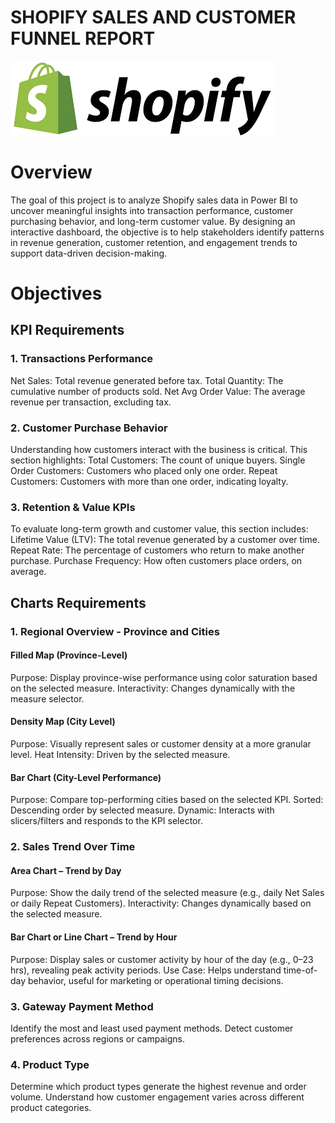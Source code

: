 # SHOPIFY SALES AND CUSTOMER FUNNEL REPORT
![Shopify Logo](https://github.com/NEETHURADHAGOPAN/Shopify_Dashboard/blob/main/shopify.png)
# Overview
The goal of this project is to analyze Shopify sales data in Power BI to uncover meaningful insights into transaction performance, customer purchasing behavior, and long-term customer value. By designing an interactive dashboard, the objective is to help stakeholders identify patterns in revenue generation, customer retention, and engagement trends to support data-driven decision-making.

# Objectives

## KPI Requirements

### 1. Transactions Performance
Net Sales: Total revenue generated before tax.
Total Quantity: The cumulative number of products sold.
Net Avg Order Value: The average revenue per transaction, excluding tax.
### 2. Customer Purchase Behavior
Understanding how customers interact with the business is critical. This section highlights:
Total Customers: The count of unique buyers.
Single Order Customers: Customers who placed only one order.
Repeat Customers: Customers with more than one order, indicating loyalty.
### 3. Retention & Value KPIs
To evaluate long-term growth and customer value, this section includes:
Lifetime Value (LTV): The total revenue generated by a customer over time.
Repeat Rate: The percentage of customers who return to make another purchase.
Purchase Frequency: How often customers place orders, on average.

## Charts Requirements

### 1. Regional Overview - Province and Cities
#### Filled Map (Province-Level)
Purpose: Display province-wise performance using color saturation based on the selected measure.
Interactivity: Changes dynamically with the measure selector.
#### Density Map (City Level)
Purpose: Visually represent sales or customer density at a more granular level.
Heat Intensity: Driven by the selected measure.
#### Bar Chart (City-Level Performance)
Purpose: Compare top-performing cities based on the selected KPI.
Sorted: Descending order by selected measure.
Dynamic: Interacts with slicers/filters and responds to the KPI selector.

### 2. Sales Trend Over Time
#### Area Chart – Trend by Day
Purpose: Show the daily trend of the selected measure (e.g., daily Net Sales or daily Repeat Customers).
Interactivity: Changes dynamically based on the selected measure.
#### Bar Chart or Line Chart – Trend by Hour
Purpose: Display sales or customer activity by hour of the day (e.g., 0–23 hrs), revealing peak activity periods.
Use Case: Helps understand time-of-day behavior, useful for marketing or operational timing decisions.

### 3. Gateway Payment Method
Identify the most and least used payment methods.
Detect customer preferences across regions or campaigns.

### 4. Product Type
Determine which product types generate the highest revenue and order volume.
Understand how customer engagement varies across different product categories.











